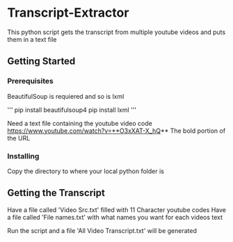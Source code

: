 # Transcript-Extractor

This python script gets the transcript from multiple youtube videos and puts them in a text file

## Getting Started

### Prerequisites

BeautifulSoup is requiered and so is lxml


'''
pip install beautifulsoup4
pip install lxml
'''

Need a text file containing the youtube video code
https://www.youtube.com/watch?v=**O3xXAT-X_hQ**
The bold portion of the URL


### Installing

Copy the directory to where your local python folder is

## Getting the Transcript

Have a file called 'Video Src.txt' filled with 11 Character youtube codes
Have a file called 'File names.txt' with what names you want for each videos text

Run the script and a file 'All Video Transcript.txt' will be generated


